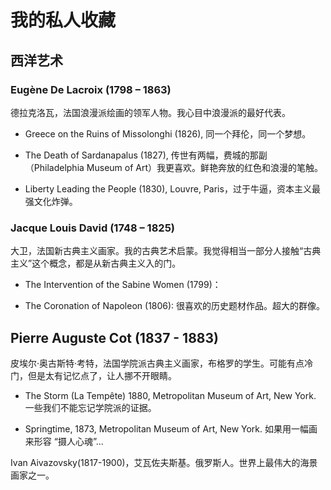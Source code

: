 # 我的私人收藏

## 西洋艺术


### Eugène De Lacroix (1798 – 1863)

德拉克洛瓦，法国浪漫派绘画的领军人物。我心目中浪漫派的最好代表。

- Greece on the Ruins of Missolonghi (1826), 同一个拜伦，同一个梦想。

- The Death of Sardanapalus (1827), 传世有两幅，费城的那副（Philadelphia Museum of Art）我更喜欢。鲜艳奔放的红色和浪漫的笔触。

- Liberty Leading the People (1830), Louvre, Paris，过于牛逼，资本主义最强文化炸弹。

### Jacque Louis David (1748 – 1825)

大卫，法国新古典主义画家。我的古典艺术启蒙。我觉得相当一部分人接触“古典主义”这个概念，都是从新古典主义入的门。

- The Intervention of the Sabine Women (1799)：

- The Coronation of Napoleon (1806): 很喜欢的历史题材作品。超大的群像。

## Pierre Auguste Cot (1837 - 1883)

皮埃尔·奥古斯特·考特，法国学院派古典主义画家，布格罗的学生。可能有点冷门，但是太有记忆点了，让人挪不开眼睛。

- The Storm (La Tempête) 1880, Metropolitan Museum of Art, New York. 一些我们不能忘记学院派的证据。

- Springtime, 1873, Metropolitan Museum of Art, New York. 如果用一幅画来形容 “摄人心魂”...


Ivan Aivazovsky(1817-1900)，艾瓦佐夫斯基。俄罗斯人。世界上最伟大的海景画家之一。